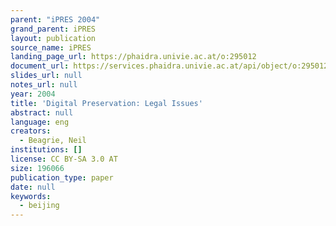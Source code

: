 ```yaml
---
parent: "iPRES 2004"
grand_parent: iPRES
layout: publication
source_name: iPRES
landing_page_url: https://phaidra.univie.ac.at/o:295012
document_url: https://services.phaidra.univie.ac.at/api/object/o:295012/download
slides_url: null
notes_url: null
year: 2004
title: 'Digital Preservation: Legal Issues'
abstract: null
language: eng
creators:
  - Beagrie, Neil
institutions: []
license: CC BY-SA 3.0 AT
size: 196066
publication_type: paper
date: null
keywords:
  - beijing
---
```


